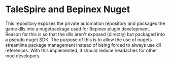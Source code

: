 # TaleSpire and Bepinex Nuget
This repository exposes the private automation repository and packages the game dlls into a nugetpackage used for Bepinex plugin development. Reason for this is so that the dlls aren't exposed (directly) but packaged into a pseudo nuget SDK. The purpose of this is to allow the use of nugets streamline package management instead of being forced to always use dll references. With this implemented, it should reduce headaches for other mod developers.
